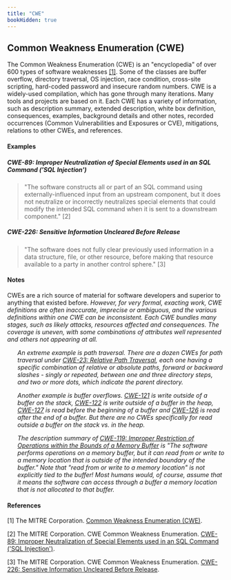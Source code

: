```yaml
---
title: "CWE"
bookHidden: true
---
```

## Common Weakness Enumeration (CWE)

The Common Weakness Enumeration (CWE) is an "encyclopedia" of over 600 types of software weaknesses [\[1\]](#ref). Some of the classes are buffer overflow, directory traversal, OS injection, race condition, cross-site scripting, hard-coded password and insecure random numbers. CWE is a widely-used compilation, which has gone through many iterations. Many tools and projects are based on it. Each CWE has a variety of information, such as description summary, extended description, white box definition, consequences, examples, background details and other notes, recorded occurrences (Common Vulnerabilities and Exposures or CVE), mitigations, relations to other CWEs, and references.

#### Examples

##### CWE-89: Improper Neutralization of Special Elements used in an SQL Command ('SQL Injection')

> "The software constructs all or part of an SQL command using externally-influenced input from an upstream component, but it does not neutralize or incorrectly neutralizes special elements that could modify the intended SQL command when it is sent to a downstream component." [2]

##### CWE-226: Sensitive Information Uncleared Before Release

> "The software does not fully clear previously used information in a data structure, file, or other resource, before making that resource available to a party in another control sphere." [3]

#### Notes

CWEs are a rich source of material for software developers and superior to anything that existed before. _However, for very formal, exacting work, CWE definitions are often inaccurate, imprecise or ambiguous, and the various definitions within one CWE can be inconsistent. Each CWE bundles many stages, such as likely attacks, resources affected and consequences. The coverage is uneven, with some combinations of attributes well represented and others not appearing at all._

<ul><i>

An extreme example is path traversal. There are a dozen CWEs for path traversal under [CWE-23: Relative Path Traversal](https://cwe.mitre.org/data/definitions/23.html), each one having a specific combination of relative or absolute paths, forward or backward slashes - singly or repeated, between one and three directory steps, and two or more dots, which indicate the parent directory.

Another example is buffer overflows. [CWE-121](https://cwe.mitre.org/data/definitions/121.html) is write outside of a buffer on the stack, [CWE-122](https://cwe.mitre.org/data/definitions/122.html) is write outside of a buffer in the heap, [CWE-127](https://cwe.mitre.org/data/definitions/127.html) is read before the beginning of a buffer and [CWE-126](https://cwe.mitre.org/data/definitions/126.html) is read after the end of a buffer. But there are no CWEs specifically for read outside a buffer on the stack vs. in the heap.

The description summary of [CWE-119: Improper Restriction of Operations within the Bounds of a Memory Buffer](https://cwe.mitre.org/data/definitions/119.html) is "The software performs operations on a memory buffer, but it can read from or write to a memory location that is outside of the intended boundary of the buffer." Note that "read from or write to a memory location" is not explicitly tied to the buffer! Most humans would, of course, assume that it means the software can access through a buffer a memory location that is not allocated to that buffer.

</i></ul>

#### References

\[1\] The MITRE Corporation. [Common Weakness Enumeration (CWE)](https://cwe.mitre.org/).

\[2\] The MITRE Corporation. CWE Common Weakness Enumeration. [CWE-89: Improper Neutralization of Special Elements used in an SQL Command ('SQL Injection')](https://cwe.mitre.org/data/definitions/89.html).

\[3\] The MITRE Corporation. CWE Common Weakness Enumeration. [CWE-226: Sensitive Information Uncleared Before Release](https://cwe.mitre.org/data/definitions/226.html).